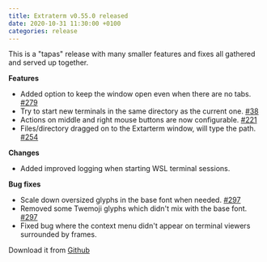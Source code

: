 ```yaml
---
title: Extraterm v0.55.0 released
date: 2020-10-31 11:30:00 +0100
categories: release
---
```


This is a "tapas" release with many smaller features and fixes all gathered and served up together.

**Features**

* Added option to keep the window open even when there are no tabs. [#279](https://github.com/sedwards2009/extraterm/issues/279)
* Try to start new terminals in the same directory as the current one. [#38](https://github.com/sedwards2009/extraterm/issues/38)
* Actions on middle and right mouse buttons are now configurable. [#221](https://github.com/sedwards2009/extraterm/issues/221)
* Files/directory dragged on to the Extarterm window, will type the path. [#254](https://github.com/sedwards2009/extraterm/issues/254)

**Changes**

* Added improved logging when starting WSL terminal sessions.

**Bug fixes**

* Scale down oversized glyphs in the base font when needed. [#297](https://github.com/sedwards2009/extraterm/issues/297)
* Removed some Twemoji glyphs which didn't mix with the base font. [#297](https://github.com/sedwards2009/extraterm/issues/279)
* Fixed bug where the context menu didn't appear on terminal viewers surrounded by frames.


Download it from [Github](https://github.com/sedwards2009/extraterm/releases/tag/v0.55.0)
